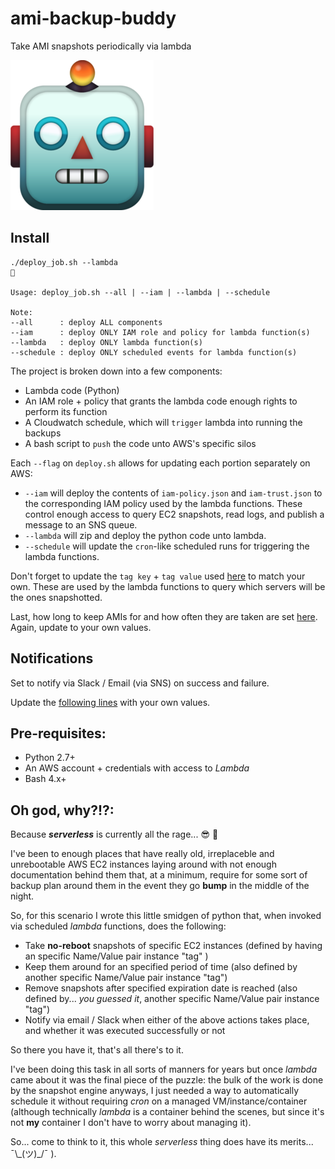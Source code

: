 # ami-backup-buddy
Take AMI snapshots periodically via lambda

![Robot](robot-emoji.png "Robot")


## Install
```
./deploy_job.sh --lambda                                                                                              

Usage: deploy_job.sh --all | --iam | --lambda | --schedule

Note:
--all      : deploy ALL components
--iam      : deploy ONLY IAM role and policy for lambda function(s)
--lambda   : deploy ONLY lambda function(s)
--schedule : deploy ONLY scheduled events for lambda function(s)
```

The project is broken down into a few components:
- Lambda code (Python)
- An IAM role + policy that grants the lambda code enough rights to perform its function
- A Cloudwatch schedule, which will `trigger` lambda into running the backups
- A bash script to `push` the code unto AWS's specific silos

Each `--flag` on `deploy.sh` allows for updating each portion separately on AWS:

- `--iam` will deploy the contents of `iam-policy.json` and `iam-trust.json` to the corresponding IAM policy used by the lambda functions. These control enough access to query EC2 snapshots, read logs, and publish a message to an SNS queue.
- `--lambda` will zip and deploy the python code unto lambda.
- `--schedule` will update the `cron`-like scheduled runs for triggering the lambda functions.

Don't forget to update the `tag key` + `tag value` used [here](https://github.com/ifarfan/ami-backup-buddy/blob/master/ami_shared.py#L23-L24) to match your own. These are used by the lambda functions to query which servers will be the ones snapshotted.

Last, how long to keep AMIs for and how often they are taken are set [here](https://github.com/ifarfan/ami-backup-buddy/blob/master/ami_shared.py#L26-L29). Again, update to your own values.


## Notifications
Set to notify via Slack / Email (via SNS) on success and failure.

Update the [following lines](https://github.com/ifarfan/ami-backup-buddy/blob/master/ami_shared.py#L37-L40) with your own values.


## **Pre-requisites:**

* Python 2.7+
* An AWS account + credentials with access to *Lambda*
* Bash 4.x+


## **Oh god, why?!?:**

Because _**serverless**_ is currently all the rage... :sunglasses: :grimacing:


I've been to enough places that have really old, irreplaceble and unrebootable AWS EC2 instances laying around with not enough documentation behind them that, at a minimum, require for some sort of backup plan around them in the event they go **bump** in the middle of the night.

So, for this scenario I wrote this little smidgen of python that, when invoked via scheduled *lambda* functions, does the following:

- Take **no-reboot** snapshots of specific EC2 instances (defined by having an specific Name/Value pair instance "tag" )
- Keep them around for an specified period of time (also defined by another specific Name/Value pair instance "tag")
- Remove snapshots after specified expiration date is reached (also defined by... *you guessed it*, another specific Name/Value pair instance "tag")
- Notify via email / Slack when either of the above actions takes place, and whether it was executed successfully or not

So there you have it, that's all there's to it.

I've been doing this task in all sorts of manners for years but once *lambda* came about it was the final piece of the puzzle: the bulk of the work is done by the snapshot engine anyways, I just needed a way to automatically schedule it without requiring *cron* on a managed VM/instance/container (although technically *lambda* is a container behind the scenes, but since it's not **my** container I don't have to worry about managing it).

So... come to think to it, this whole *serverless* thing does have its merits... ¯\\\_(ツ)\_/¯  ).
